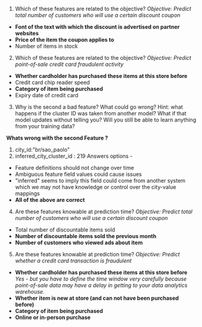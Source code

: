 1. Which of these features are related to the objective?
_Objective: Predict total number of customers who will use a certain discount coupon_

* __Font of the text with which the discount is advertised on partner websites__
* __Price of the item the coupon applies to__
* Number of items in stock


2. Which of these features are related to the objective?
_Objective: Predict point-of-sale credit card fraudulent activity_

* __Whether cardholder has purchased these items at this store before__
* Credit card chip reader speed
* __Category of item being purchased__
* Expiry date of credit card


3. Why is the second a bad feature? What could go wrong? Hint: what happens if the cluster ID was taken from another model? What if that model updates without telling you? Will you still be able to learn anything from your training data?

__Whats wrong with the second Feature ?__
1. city_id:"br/sao_paolo"
2. inferred\_city\_cluster\_id : 219
Answers options -
* Feature definitions should not change over time
* Ambiguous feature field values could cause issues
* "inferred" seems to imply this field could come from another system which we may not have knowledge or control over the city-value mappings
* __All of the above are correct__


4. Are these features knowable at prediction time?
_Objective: Predict total number of customers who will use a certain discount coupon_
* Total number of discountable items sold
* __Number of discountable items sold the previous month__
* __Number of customers who viewed ads about item__


5. Are these features knowable at prediction time?
_Objective: Predict whether a credit card transaction is fraudulent_
* __Whether cardholder has purchased these items at this store before__ _Yes - but you have to define the time window very carefully because point-of-sale data may have a delay in getting to your data analytics warehouse._
* __Whether item is new at store (and can not have been purchased before)__
* __Category of item being purchased__
* __Online or in-person purchase__
